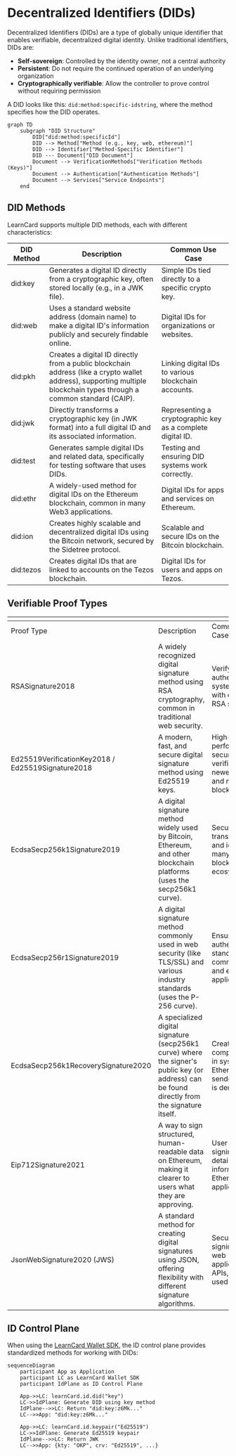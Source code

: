 # Decentralized Identifiers (DIDs)

Decentralized Identifiers (DIDs) are a type of globally unique identifier that enables verifiable, decentralized digital identity. Unlike traditional identifiers, DIDs are:

* **Self-sovereign**: Controlled by the identity owner, not a central authority
* **Persistent**: Do not require the continued operation of an underlying organization
* **Cryptographically verifiable**: Allow the controller to prove control without requiring permission

A DID looks like this: `did:method:specific-idstring`, where the method specifies how the DID operates.

```mermaid fullWidth="true"
graph TD
    subgraph "DID Structure"
        DID["did:method:specificId"]
        DID --> Method["Method (e.g., key, web, ethereum)"]
        DID --> Identifier["Method-Specific Identifier"]
        DID --- Document["DID Document"]
        Document --> VerificationMethods["Verification Methods (Keys)"]
        Document --> Authentication["Authentication Methods"]
        Document --> Services["Service Endpoints"]
    end
```

## DID Methods

LearnCard supports multiple DID methods, each with different characteristics:

<table data-header-hidden data-full-width="true"><thead><tr><th>DID Method</th><th>Description</th><th>Common Use Case</th></tr></thead><tbody><tr><td>did:key</td><td>Generates a digital ID directly from a cryptographic key, often stored locally (e.g., in a JWK file).</td><td>Simple IDs tied directly to a specific crypto key.</td></tr><tr><td>did:web</td><td>Uses a standard website address (domain name) to make a digital ID's information publicly and securely findable online.</td><td>Digital IDs for organizations or websites.</td></tr><tr><td>did:pkh</td><td>Creates a digital ID directly from a public blockchain address (like a crypto wallet address), supporting multiple blockchain types through a common standard (CAIP).</td><td>Linking digital IDs to various blockchain accounts.</td></tr><tr><td>did:jwk</td><td>Directly transforms a cryptographic key (in JWK format) into a full digital ID and its associated information.</td><td>Representing a cryptographic key as a complete digital ID.</td></tr><tr><td>did:test</td><td>Generates sample digital IDs and related data, specifically for testing software that uses DIDs.</td><td>Testing and ensuring DID systems work correctly.</td></tr><tr><td>did:ethr</td><td>A widely-used method for digital IDs on the Ethereum blockchain, common in many Web3 applications.</td><td>Digital IDs for apps and services on Ethereum.</td></tr><tr><td>did:ion</td><td>Creates highly scalable and decentralized digital IDs using the Bitcoin network, secured by the Sidetree protocol.</td><td>Scalable and secure IDs on the Bitcoin blockchain.</td></tr><tr><td>did:tezos</td><td>Creates digital IDs that are linked to accounts on the Tezos blockchain.</td><td>Digital IDs for users and apps on Tezos.</td></tr></tbody></table>

## Verifiable Proof Types

<table data-header-hidden data-full-width="true"><thead><tr><th width="318.6605224609375"></th><th></th><th></th></tr></thead><tbody><tr><td>Proof Type</td><td>Description</td><td>Common Use Case</td></tr><tr><td>RSASignature2018</td><td>A widely recognized digital signature method using RSA cryptography, common in traditional web security.</td><td>Verifying authenticity in systems familiar with established RSA standards.</td></tr><tr><td>Ed25519VerificationKey2018 / Ed25519Signature2018</td><td>A modern, fast, and secure digital signature method using Ed25519 keys.</td><td>High-performance, secure verification in newer systems and many blockchains.</td></tr><tr><td>EcdsaSecp256k1Signature2019</td><td>A digital signature method widely used by Bitcoin, Ethereum, and other blockchain platforms (uses the secp256k1 curve).</td><td>Securing transactions and identities in many popular blockchain ecosystems.</td></tr><tr><td>EcdsaSecp256r1Signature2019</td><td>A digital signature method commonly used in web security (like TLS/SSL) and various industry standards (uses the P-256 curve).</td><td>Ensuring authenticity in standard web communications and enterprise applications.</td></tr><tr><td>EcdsaSecp256k1RecoverySignature2020</td><td>A specialized digital signature (secp256k1 curve) where the signer's public key (or address) can be found directly from the signature itself.</td><td>Creating compact proofs in systems like Ethereum where sender identity is derived.</td></tr><tr><td>Eip712Signature2021</td><td>A way to sign structured, human-readable data on Ethereum, making it clearer to users what they are approving.</td><td>User-friendly signing of detailed information in Ethereum applications.</td></tr><tr><td>JsonWebSignature2020 (JWS)</td><td>A standard method for creating digital signatures using JSON, offering flexibility with different signature algorithms.</td><td>Securely signing data for web applications and APIs, commonly used with JWTs.</td></tr></tbody></table>



## ID Control Plane

When using the [LearnCard Wallet SDK](../../sdks/learncard-core/), the ID control plane provides standardized methods for working with DIDs:

```mermaid
sequenceDiagram
    participant App as Application
    participant LC as LearnCard Wallet SDK
    participant IdPlane as ID Control Plane
    
    App->>LC: learnCard.id.did("key")
    LC->>IdPlane: Generate DID using key method
    IdPlane-->>LC: Return "did:key:z6Mk..."
    LC-->>App: "did:key:z6Mk..."
    
    App->>LC: learnCard.id.keypair("Ed25519")
    LC->>IdPlane: Generate Ed25519 keypair
    IdPlane-->>LC: Return JWK
    LC-->>App: {kty: "OKP", crv: "Ed25519", ...}

```

